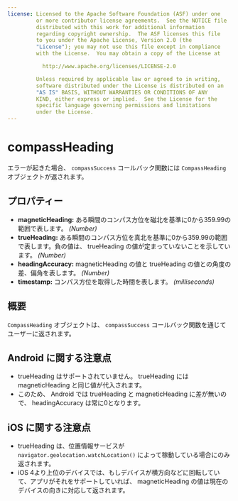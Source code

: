 ```yaml
---
license: Licensed to the Apache Software Foundation (ASF) under one
         or more contributor license agreements.  See the NOTICE file
         distributed with this work for additional information
         regarding copyright ownership.  The ASF licenses this file
         to you under the Apache License, Version 2.0 (the
         "License"); you may not use this file except in compliance
         with the License.  You may obtain a copy of the License at

           http://www.apache.org/licenses/LICENSE-2.0

         Unless required by applicable law or agreed to in writing,
         software distributed under the License is distributed on an
         "AS IS" BASIS, WITHOUT WARRANTIES OR CONDITIONS OF ANY
         KIND, either express or implied.  See the License for the
         specific language governing permissions and limitations
         under the License.
---
```


compassHeading
==========

エラーが起きた場合、 `compassSuccess` コールバック関数には `CompassHeading` オブジェクトが返されます。

プロパティー
----------
- __magneticHeading:__ ある瞬間のコンパス方位を磁北を基準に0から359.99の範囲で表します。 _(Number)_
- __trueHeading:__ ある瞬間のコンパス方位を真北を基準に0から359.99の範囲で表します。負の値は、 trueHeading の値が定まっていないことを示しています。 _(Number)_
- __headingAccuracy:__ magneticHeading の値と trueHeading の値との角度の差、偏角を表します。 _(Number)_
- __timestamp:__ コンパス方位を取得した時間を表します。 _(milliseconds)_

概要
-----------

`CompassHeading` オブジェクトは、 `compassSuccess` コールバック関数を通じてユーザーに返されます。

Android に関する注意点
--------------
- trueHeading はサポートされていません。 trueHeading には magneticHeading と同じ値が代入されます。
- このため、 Android では trueHeading と magneticHeading に差が無いので、 headingAccuracy は常に0となります。

iOS に関する注意点
----------

- trueHeading は、位置情報サービスが `navigator.geolocation.watchLocation()` によって稼動している場合にのみ返されます。
- iOS 4より上位のデバイスでは、もしデバイスが横方向などに回転していて、アプリがそれをサポートしていれば、 magneticHeading の値は現在のデバイスの向きに対応して返されます。

